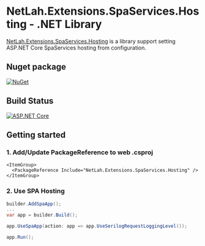 # NetLah.Extensions.SpaServices.Hosting - .NET Library

[NetLah.Extensions.SpaServices.Hosting](https://www.nuget.org/packages/NetLah.Extensions.SpaServices.Hosting/) is a library support setting ASP.NET Core SpaServices hosting from configuration.

## Nuget package

[![NuGet](https://img.shields.io/nuget/v/NetLah.Extensions.SpaServices.Hosting.svg?style=flat-square&label=nuget&colorB=00b200)](https://www.nuget.org/packages/NetLah.Extensions.SpaServices.Hosting/)

## Build Status

[![ASP.NET Core](https://github.com/NetLah/spaservices-hosting/actions/workflows/aspnet-core.yml/badge.svg)](https://github.com/NetLah/spaservices-hosting/actions/workflows/aspnet-core.yml)

## Getting started

### 1. Add/Update PackageReference to web .csproj

```
<ItemGroup>
  <PackageReference Include="NetLah.Extensions.SpaServices.Hosting" />
</ItemGroup>
```

### 2. Use SPA Hosting

```csharp
builder.AddSpaApp();
...
var app = builder.Build();

app.UseSpaApp(action: app => app.UseSerilogRequestLoggingLevel());

app.Run();
```
